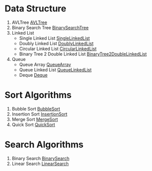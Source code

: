 # Data Structure
1. AVLTree [AVLTree](AVLTree)
2. Binary Search Tree [BinarySearchTree](BinarySearchTree)
3. Linked List
    * Single Linked List [SingleLinkedList](SingleLinkedList)
    * Doubly Linked List [DoublyLinkedList](DoublyLinkedList)
    * Circular Linked List [CircularLinkedList](CircularLinkedList)
    * Binary Tree 2 Double Linked List [BinaryTree2DoubleLinkedList](BinaryTree2DoubleLinkedList)
4. Queue
    * Queue Array [QueueArray](QueueArray)
    * Queue Linked List [QueueLinkedList](QueueLinkedList)
    * Deque [Deque](Deque)

# Sort Algorithms 
1) Bubble Sort [BubbleSort](BubbleSort)
2) Insertion Sort [InsertionSort](InsertionSort)
2) Merge Sort [MergeSort](MergeSort)
2) Quick Sort [QuickSort](QuickSort)


# Search Algorithms 
1) Binary Search [BinarySearch](BinarySearch)
2) Linear Search [LinearSearch](LinearSearch) 